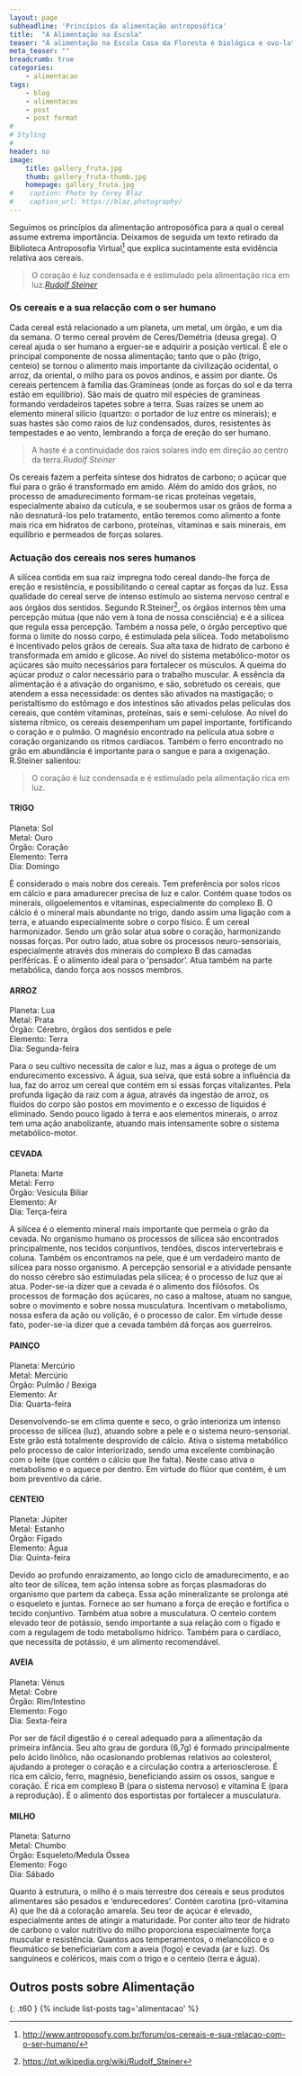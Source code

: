 ```yaml
---
layout: page
subheadline: 'Princípios da alimentação antroposófica'
title:  "A Alimentação na Escola"
teaser: "A alimentação na Escola Casa da Floresta é biológica e ovo-lato-vegetariana. Alguns alimentos são produzidos nas nossas hortas, outros comprados a pequenos produtores e outros em supermercados biológicos."
meta_teaser: ""
breadcrumb: true
categories:
    - alimentacao
tags:
    - blog
    - alimentacao
    - post
    - post format
#
# Styling
#
header: no
image:
    title: gallery_fruta.jpg
    thumb: gallery_fruta-thumb.jpg
    homepage: gallery_fruta.jpg
#    caption: Photo by Corey Blaz
#    caption_url: https://blaz.photography/
---
```

Seguimos os princípios da alimentação antroposófica para a qual o cereal assume extrema importância.
Deixamos de seguida um texto retirado da Biblioteca Antroposofia Virtual[^2] que explica sucintamente esta evidência relativa aos cereais.
> <span class="teaser">O coração é luz condensada e é estimulado pela alimentação rica em luz.</span><cite>[Rudolf Steiner][1]</cite>

[1]: https://pt.wikipedia.org/wiki/Rudolf_Steiner

### Os cereais e a sua relacção com o ser humano
Cada cereal está relacionado a um planeta, um metal, um órgão, e um dia da semana.
O termo cereal provém de Ceres/Demétria (deusa grega).
O cereal ajuda o ser humano a erguer-se e adquirir a posição vertical. É ele o principal componente de nossa alimentação; tanto que o pão (trigo, centeio) se tornou o alimento mais importante da civilização ocidental, o arroz, da oriental, o milho para os povos andinos, e assim por diante.
Os cereais pertencem à família das Gramíneas (onde as forças do sol e da terra estão em equilíbrio). São mais de quatro mil espécies de gramíneas formando verdadeiros tapetes sobre a terra.
Suas raízes se unem ao elemento mineral silício (quartzo: o portador de luz entre os minerais); e suas hastes são como raios de luz condensados, duros, resistentes às tempestades e ao vento, lembrando a força de ereção do ser humano.

> A haste é a continuidade dos raios solares indo em direção ao centro da terra.<cite>Rudolf Steiner</cite>

Os cereais fazem a perfeita síntese dos hidratos de carbono; o açúcar que flui para o grão é transformado em amido. Além do amido dos grãos, no processo de amadurecimento formam-se ricas proteínas vegetais, especialmente abaixo da cutícula, e se soubermos usar os grãos de forma a não desnaturá-los pelo tratamento, então teremos como alimento a fonte mais rica em hidratos de carbono, proteínas, vitaminas e sais minerais, em equilíbrio e permeados de forças solares.

### Actuação dos cereais nos seres humanos
A silícea contida em sua raiz impregna todo cereal dando-lhe força de ereção e resistência, e possibilitando o cereal captar as forças da luz. Essa qualidade do cereal serve de intenso estímulo ao sistema nervoso central e aos órgãos dos sentidos. Segundo R.Steiner[^1], os órgãos internos têm uma percepção mútua (que não vem à tona de nossa consciência) e é a silícea que regula essa percepção. Também a nossa pele, o órgão perceptivo que forma o limite do nosso corpo, é estimulada pela silícea.
Todo metabolismo é incentivado pelos grãos de cereais. Sua alta taxa de hidrato de carbono é transformada em amido e glicose. Ao nível do sistema metabólico-motor os açúcares são muito necessários para fortalecer os músculos. A queima do açúcar produz o calor necessário para o trabalho muscular.
A essência da alimentação é a ativação do organismo, e são, sobretudo os cereais, que atendem a essa necessidade: os dentes são ativados na mastigação; o peristaltismo do estômago e dos intestinos são ativados pelas películas dos cereais, que contém vitaminas, proteínas, sais e semi-celulose.
Ao nível do sistema rítmico, os cereais desempenham um papel importante, fortificando o coração e o pulmão. O magnésio encontrado na película atua sobre o coração organizando os ritmos cardíacos. Também o ferro encontrado no grão em abundância é importante para o sangue e para a oxigenação. R.Steiner salientou:

> O coração é luz condensada e é estimulado pela alimentação rica em luz.

#### TRIGO
Planeta: Sol<br>
Metal: Ouro<br>
Órgão: Coração<br>
Elemento: Terra<br>
Dia: Domingo<br>

É considerado o mais nobre dos cereais. Tem preferência por solos ricos em cálcio e para amadurecer precisa de luz e calor. Contém quase todos os minerais, oligoelementos e vitaminas, especialmente do complexo B. O cálcio é o mineral mais abundante no trigo, dando assim uma ligação com a terra, e atuando especialmente sobre o corpo físico.
É um cereal harmonizador. Sendo um grão solar atua sobre o coração, harmonizando nossas forças. Por outro lado, atua sobre os processos neuro-sensoriais, especialmente através dos minerais do complexo B das camadas periféricas. É o alimento ideal para o ‘pensador’. Atua também na parte metabólica, dando força aos nossos membros.

#### ARROZ
Planeta: Lua<br>
Metal: Prata<br>
Órgão: Cérebro, órgãos dos sentidos e pele<br>
Elemento: Terra<br>
Dia: Segunda-feira<br>

Para o seu cultivo necessita de calor e luz, mas a água o protege de um endurecimento excessivo. A água, sua seiva, que está sobre a influência da lua, faz do arroz um cereal que contém em si essas forças vitalizantes.
Pela profunda ligação da raiz com a água, através da ingestão de arroz, os fluidos do corpo são postos em movimento e o excesso de líquidos é eliminado.
Sendo pouco ligado à terra e aos elementos minerais, o arroz tem uma ação anabolizante, atuando mais intensamente sobre o sistema metabólico-motor.

#### CEVADA
Planeta: Marte<br>
Metal: Ferro<br>
Órgão: Vesícula Biliar<br>
Elemento: Ar<br>
Dia: Terça-feira<br>

A silícea é o elemento mineral mais importante que permeia o grão da cevada.
No organismo humano os processos de silícea são encontrados principalmente, nos tecidos conjuntivos, tendões, discos intervertebrais e coluna. Também os encontramos na pele, que é um verdadeiro manto de silícea para nosso organismo. A percepção sensorial e a atividade pensante do nosso cérebro são estimuladas pela silícea; é o processo de luz que aí atua. Poder-se-ia dizer que a cevada é o alimento dos filósofos. Os processos de formação dos açúcares, no caso a maltose, atuam no sangue, sobre o movimento e sobre nossa musculatura. Incentivam o metabolismo, nossa esfera da ação ou volição, é o processo de calor. Em virtude desse fato, poder-se-ia dizer que a cevada também dá forças aos guerreiros.

#### PAINÇO
Planeta: Mercúrio<br>
Metal: Mercúrio<br>
Órgão: Pulmão / Bexiga<br>
Elemento: Ar<br>
Dia: Quarta-feira<br>

Desenvolvendo-se em clima quente e seco, o grão interioriza um intenso processo de silícea (luz), atuando sobre a pele e o sistema neuro-sensorial. Este grão está totalmente desprovido de cálcio. Ativa o sistema metabólico pelo processo de calor interiorizado, sendo uma excelente combinação com o leite (que contém o cálcio que lhe falta). Neste caso ativa o metabolismo e o aquece por dentro. Em virtude do flúor que contém, é um bom preventivo da cárie.

#### CENTEIO
Planeta: Júpiter<br>
Metal: Estanho<br>
Órgão: Fígado<br>
Elemento: Água<br>
Dia: Quinta-feira<br>

Devido ao profundo enraizamento, ao longo ciclo de amadurecimento, e ao alto teor de silícea, tem ação intensa sobre as forças plasmadoras do organismo que partem da cabeça. Essa ação mineralizante se prolonga até o esqueleto e juntas. Fornece ao ser humano a força de ereção e fortifica o tecido conjuntivo. Também atua sobre a musculatura. O centeio contem elevado teor de potássio, sendo importante a sua relação com o fígado e com a regulagem de todo metabolismo hídrico. Também para o cardíaco, que necessita de potássio, é um alimento recomendável.

#### AVEIA
Planeta: Vénus<br>
Metal: Cobre<br>
Órgão: Rim/Intestino<br>
Elemento: Fogo<br>
Dia: Sexta-feira<br>

Por ser de fácil digestão é o cereal adequado para a alimentação da primeira infância.
Seu alto grau de gordura (6,7g) é formado principalmente pelo ácido linólico, não ocasionando problemas relativos ao colesterol, ajudando a proteger o coração e a circulação contra a arteriosclerose. É rica em cálcio, ferro, magnésio, beneficiando assim os ossos, sangue e coração. É rica em complexo B (para o sistema nervoso) e vitamina E (para a reprodução). É o alimento dos esportistas por fortalecer a musculatura.

#### MILHO
Planeta: Saturno<br>
Metal: Chumbo<br>
Órgão: Esqueleto/Medula Óssea<br>
Elemento: Fogo<br>
Dia: Sábado<br>

Quanto à estrutura, o milho é o mais terrestre dos cereais e seus produtos alimentares são pesados e ‘endurecedores’. Contém carotina (pró-vitamina A) que lhe dá a coloração amarela. Seu teor de açúcar é elevado, especialmente antes de atingir a maturidade. Por conter alto teor de hidrato de carbono o valor nutritivo do milho proporciona especialmente força muscular e resistência.
Quantos aos temperamentos, o melancólico e o fleumático se beneficiariam com a aveia (fogo) e cevada (ar e luz). Os sanguíneos e coléricos, mais com o trigo e o centeio (terra e água).

[^1]: <https://pt.wikipedia.org/wiki/Rudolf_Steiner>
[^2]: <http://www.antroposofy.com.br/forum/os-cereais-e-sua-relacao-com-o-ser-humano/>


## Outros posts sobre Alimentação
{: .t60 }
{% include list-posts tag='alimentacao' %}
